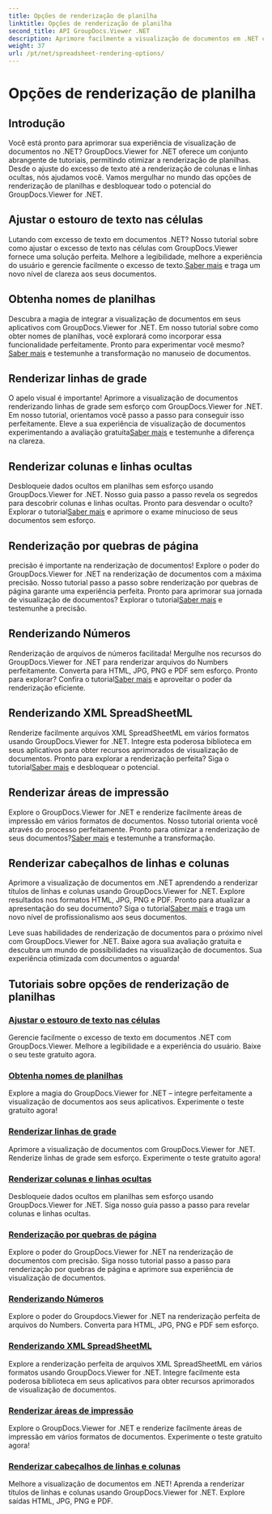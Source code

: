 ```yaml
---
title: Opções de renderização de planilha
linktitle: Opções de renderização de planilha
second_title: API GroupDocs.Viewer .NET
description: Aprimore facilmente a visualização de documentos em .NET com os tutoriais do GroupDocs.Viewer. Aprenda a ajustar o excesso de texto, renderizar linhas de grade e muito mais.
weight: 37
url: /pt/net/spreadsheet-rendering-options/
---
```


# Opções de renderização de planilha

## Introdução

Você está pronto para aprimorar sua experiência de visualização de documentos no .NET? GroupDocs.Viewer for .NET oferece um conjunto abrangente de tutoriais, permitindo otimizar a renderização de planilhas. Desde o ajuste do excesso de texto até a renderização de colunas e linhas ocultas, nós ajudamos você. Vamos mergulhar no mundo das opções de renderização de planilhas e desbloquear todo o potencial do GroupDocs.Viewer for .NET.

## Ajustar o estouro de texto nas células

 Lutando com excesso de texto em documentos .NET? Nosso tutorial sobre como ajustar o excesso de texto nas células com GroupDocs.Viewer fornece uma solução perfeita. Melhore a legibilidade, melhore a experiência do usuário e gerencie facilmente o excesso de texto.[Saber mais](./adjust-text-overflow-cells/) e traga um novo nível de clareza aos seus documentos.

## Obtenha nomes de planilhas

Descubra a magia de integrar a visualização de documentos em seus aplicativos com GroupDocs.Viewer for .NET. Em nosso tutorial sobre como obter nomes de planilhas, você explorará como incorporar essa funcionalidade perfeitamente. Pronto para experimentar você mesmo?[Saber mais](./get-worksheets-names/) e testemunhe a transformação no manuseio de documentos.

## Renderizar linhas de grade

 O apelo visual é importante! Aprimore a visualização de documentos renderizando linhas de grade sem esforço com GroupDocs.Viewer for .NET. Em nosso tutorial, orientamos você passo a passo para conseguir isso perfeitamente. Eleve a sua experiência de visualização de documentos experimentando a avaliação gratuita[Saber mais](./render-grid-lines/) e testemunhe a diferença na clareza.

## Renderizar colunas e linhas ocultas

 Desbloqueie dados ocultos em planilhas sem esforço usando GroupDocs.Viewer for .NET. Nosso guia passo a passo revela os segredos para descobrir colunas e linhas ocultas. Pronto para desvendar o oculto? Explorar o tutorial[Saber mais](./render-hidden-columns-rows/) e aprimore o exame minucioso de seus documentos sem esforço.

## Renderização por quebras de página

 precisão é importante na renderização de documentos! Explore o poder do GroupDocs.Viewer for .NET na renderização de documentos com a máxima precisão. Nosso tutorial passo a passo sobre renderização por quebras de página garante uma experiência perfeita. Pronto para aprimorar sua jornada de visualização de documentos? Explorar o tutorial[Saber mais](./rendering-by-page-breaks/) e testemunhe a precisão.

## Renderizando Números

 Renderização de arquivos de números facilitada! Mergulhe nos recursos do GroupDocs.Viewer for .NET para renderizar arquivos do Numbers perfeitamente. Converta para HTML, JPG, PNG e PDF sem esforço. Pronto para explorar? Confira o tutorial[Saber mais](./rendering-numbers/) e aproveitar o poder da renderização eficiente.

## Renderizando XML SpreadSheetML

 Renderize facilmente arquivos XML SpreadSheetML em vários formatos usando GroupDocs.Viewer for .NET. Integre esta poderosa biblioteca em seus aplicativos para obter recursos aprimorados de visualização de documentos. Pronto para explorar a renderização perfeita? Siga o tutorial[Saber mais](./rendering-xml-spreadsheetml/) e desbloquear o potencial.

## Renderizar áreas de impressão

Explore o GroupDocs.Viewer for .NET e renderize facilmente áreas de impressão em vários formatos de documentos. Nosso tutorial orienta você através do processo perfeitamente. Pronto para otimizar a renderização de seus documentos?[Saber mais](./render-print-areas/) e testemunhe a transformação.

## Renderizar cabeçalhos de linhas e colunas

 Aprimore a visualização de documentos em .NET aprendendo a renderizar títulos de linhas e colunas usando GroupDocs.Viewer for .NET. Explore resultados nos formatos HTML, JPG, PNG e PDF. Pronto para atualizar a apresentação do seu documento? Siga o tutorial[Saber mais](./render-row-column-headings/) e traga um novo nível de profissionalismo aos seus documentos.

Leve suas habilidades de renderização de documentos para o próximo nível com GroupDocs.Viewer for .NET. Baixe agora sua avaliação gratuita e descubra um mundo de possibilidades na visualização de documentos. Sua experiência otimizada com documentos o aguarda!
## Tutoriais sobre opções de renderização de planilhas
### [Ajustar o estouro de texto nas células](./adjust-text-overflow-cells/)
Gerencie facilmente o excesso de texto em documentos .NET com GroupDocs.Viewer. Melhore a legibilidade e a experiência do usuário. Baixe o seu teste gratuito agora.
### [Obtenha nomes de planilhas](./get-worksheets-names/)
Explore a magia do GroupDocs.Viewer for .NET – integre perfeitamente a visualização de documentos aos seus aplicativos. Experimente o teste gratuito agora!
### [Renderizar linhas de grade](./render-grid-lines/)
Aprimore a visualização de documentos com GroupDocs.Viewer for .NET. Renderize linhas de grade sem esforço. Experimente o teste gratuito agora!
### [Renderizar colunas e linhas ocultas](./render-hidden-columns-rows/)
Desbloqueie dados ocultos em planilhas sem esforço usando GroupDocs.Viewer for .NET. Siga nosso guia passo a passo para revelar colunas e linhas ocultas.
### [Renderização por quebras de página](./rendering-by-page-breaks/)
Explore o poder do GroupDocs.Viewer for .NET na renderização de documentos com precisão. Siga nosso tutorial passo a passo para renderização por quebras de página e aprimore sua experiência de visualização de documentos.
### [Renderizando Números](./rendering-numbers/)
Explore o poder do Groupdocs.Viewer for .NET na renderização perfeita de arquivos do Numbers. Converta para HTML, JPG, PNG e PDF sem esforço.
### [Renderizando XML SpreadSheetML](./rendering-xml-spreadsheetml/)
Explore a renderização perfeita de arquivos XML SpreadSheetML em vários formatos usando GroupDocs.Viewer for .NET. Integre facilmente esta poderosa biblioteca em seus aplicativos para obter recursos aprimorados de visualização de documentos.
### [Renderizar áreas de impressão](./render-print-areas/)
Explore o GroupDocs.Viewer for .NET e renderize facilmente áreas de impressão em vários formatos de documentos. Experimente o teste gratuito agora!
### [Renderizar cabeçalhos de linhas e colunas](./render-row-column-headings/)
Melhore a visualização de documentos em .NET! Aprenda a renderizar títulos de linhas e colunas usando GroupDocs.Viewer for .NET. Explore saídas HTML, JPG, PNG e PDF.